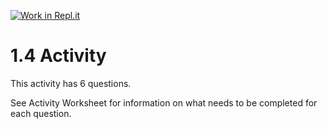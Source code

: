 [![Work in Repl.it](https://classroom.github.com/assets/work-in-replit-14baed9a392b3a25080506f3b7b6d57f295ec2978f6f33ec97e36a161684cbe9.svg)](https://classroom.github.com/online_ide?assignment_repo_id=3266316&assignment_repo_type=AssignmentRepo)
# 1.4 Activity

This activity has 6 questions.  

See Activity Worksheet for information on what needs to be completed for each question.